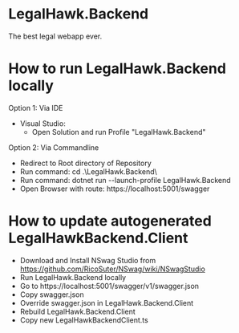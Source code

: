 # LegalHawk.Backend

The best legal webapp ever.

# How to run LegalHawk.Backend locally

Option 1: Via IDE

- Visual Studio:
  - Open Solution and run Profile "LegalHawk.Backend"

Option 2: Via Commandline

- Redirect to Root directory of Repository
- Run command: cd .\LegalHawk.Backend\
- Run command: dotnet run --launch-profile LegalHawk.Backend
- Open Browser with route: https://localhost:5001/swagger

# How to update autogenerated LegalHawkBackend.Client

- Download and Install NSwag Studio from https://github.com/RicoSuter/NSwag/wiki/NSwagStudio
- Run LegalHawk.Backend locally
- Go to https://localhost:5001/swagger/v1/swagger.json
- Copy swagger.json
- Override swagger.json in LegalHawk.Backend.Client
- Rebuild LegalHawk.Backend.Client
- Copy new LegalHawkBackendClient.ts

